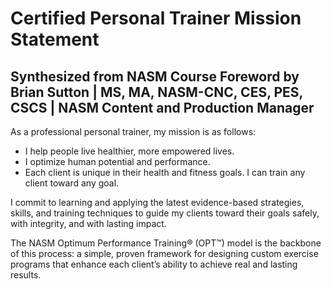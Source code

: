 # Certified Personal Trainer Mission Statement
## Synthesized from NASM Course Foreword by Brian Sutton | MS, MA, NASM-CNC, CES, PES, CSCS | NASM Content and Production Manager

As a professional personal trainer, my mission is as follows:
- I help people live healthier, more empowered lives. 
- I optimize human potential and performance.
- Each client is unique in their health and fitness goals. I can train any client toward any goal.

I commit to learning and applying the latest evidence-based strategies, skills, and training techniques to guide my clients toward their goals safely, with integrity, and with lasting impact.

The NASM Optimum Performance Training® (OPT™) model is the backbone of this  process: a simple, proven framework for designing custom exercise programs that enhance each client’s ability to achieve real and lasting results.